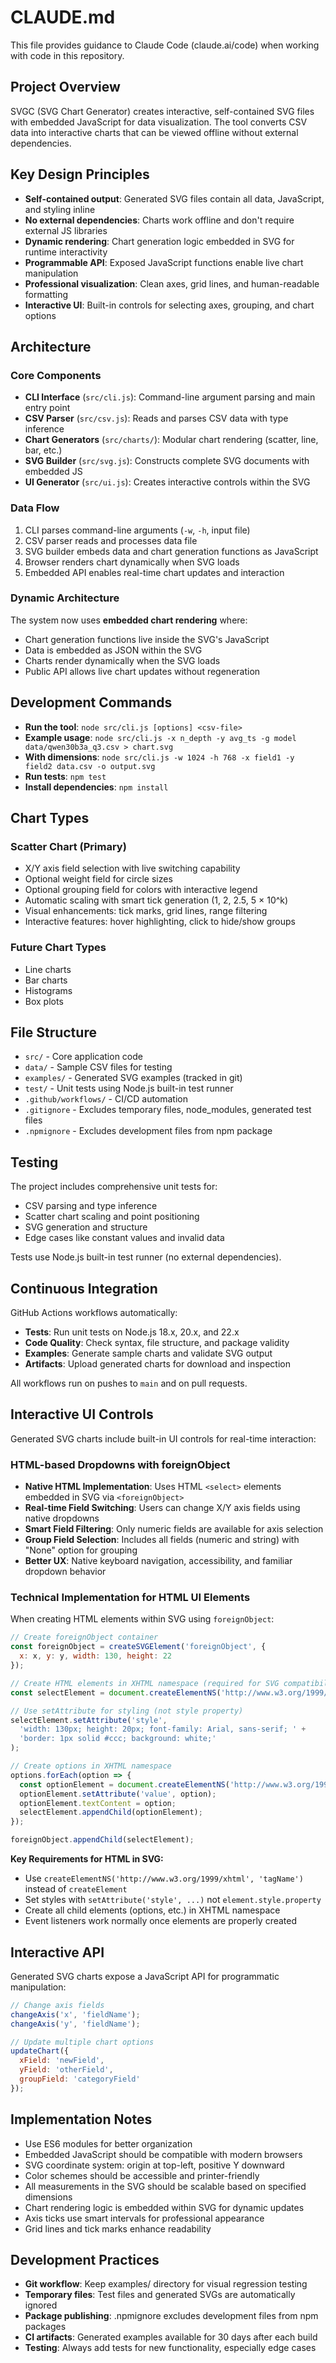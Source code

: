 # CLAUDE.md

This file provides guidance to Claude Code (claude.ai/code) when working with code in this repository.

## Project Overview

SVGC (SVG Chart Generator) creates interactive, self-contained SVG files with embedded JavaScript for data visualization. The tool converts CSV data into interactive charts that can be viewed offline without external dependencies.

## Key Design Principles

- **Self-contained output**: Generated SVG files contain all data, JavaScript, and styling inline
- **No external dependencies**: Charts work offline and don't require external JS libraries  
- **Dynamic rendering**: Chart generation logic embedded in SVG for runtime interactivity
- **Programmable API**: Exposed JavaScript functions enable live chart manipulation
- **Professional visualization**: Clean axes, grid lines, and human-readable formatting
- **Interactive UI**: Built-in controls for selecting axes, grouping, and chart options

## Architecture

### Core Components

- **CLI Interface** (`src/cli.js`): Command-line argument parsing and main entry point
- **CSV Parser** (`src/csv.js`): Reads and parses CSV data with type inference
- **Chart Generators** (`src/charts/`): Modular chart rendering (scatter, line, bar, etc.)
- **SVG Builder** (`src/svg.js`): Constructs complete SVG documents with embedded JS
- **UI Generator** (`src/ui.js`): Creates interactive controls within the SVG

### Data Flow

1. CLI parses command-line arguments (`-w`, `-h`, input file)
2. CSV parser reads and processes data file
3. SVG builder embeds data and chart generation functions as JavaScript
4. Browser renders chart dynamically when SVG loads
5. Embedded API enables real-time chart updates and interaction

### Dynamic Architecture

The system now uses **embedded chart rendering** where:
- Chart generation functions live inside the SVG's JavaScript
- Data is embedded as JSON within the SVG
- Charts render dynamically when the SVG loads
- Public API allows live chart updates without regeneration

## Development Commands

- **Run the tool**: `node src/cli.js [options] <csv-file>`
- **Example usage**: `node src/cli.js -x n_depth -y avg_ts -g model data/qwen30b3a_q3.csv > chart.svg`
- **With dimensions**: `node src/cli.js -w 1024 -h 768 -x field1 -y field2 data.csv -o output.svg`
- **Run tests**: `npm test`
- **Install dependencies**: `npm install`

## Chart Types

### Scatter Chart (Primary)
- X/Y axis field selection with live switching capability
- Optional weight field for circle sizes
- Optional grouping field for colors with interactive legend
- Automatic scaling with smart tick generation (1, 2, 2.5, 5 × 10^k)
- Visual enhancements: tick marks, grid lines, range filtering
- Interactive features: hover highlighting, click to hide/show groups

### Future Chart Types
- Line charts
- Bar charts
- Histograms
- Box plots

## File Structure

- `src/` - Core application code
- `data/` - Sample CSV files for testing
- `examples/` - Generated SVG examples (tracked in git)
- `test/` - Unit tests using Node.js built-in test runner
- `.github/workflows/` - CI/CD automation
- `.gitignore` - Excludes temporary files, node_modules, generated test files
- `.npmignore` - Excludes development files from npm package

## Testing

The project includes comprehensive unit tests for:
- CSV parsing and type inference
- Scatter chart scaling and point positioning
- SVG generation and structure
- Edge cases like constant values and invalid data

Tests use Node.js built-in test runner (no external dependencies).

## Continuous Integration

GitHub Actions workflows automatically:
- **Tests**: Run unit tests on Node.js 18.x, 20.x, and 22.x
- **Code Quality**: Check syntax, file structure, and package validity
- **Examples**: Generate sample charts and validate SVG output
- **Artifacts**: Upload generated charts for download and inspection

All workflows run on pushes to `main` and on pull requests.

## Interactive UI Controls

Generated SVG charts include built-in UI controls for real-time interaction:

### HTML-based Dropdowns with foreignObject
- **Native HTML Implementation**: Uses HTML `<select>` elements embedded in SVG via `<foreignObject>`
- **Real-time Field Switching**: Users can change X/Y axis fields using native dropdowns
- **Smart Field Filtering**: Only numeric fields are available for axis selection
- **Group Field Selection**: Includes all fields (numeric and string) with "None" option for grouping
- **Better UX**: Native keyboard navigation, accessibility, and familiar dropdown behavior

### Technical Implementation for HTML UI Elements
When creating HTML elements within SVG using `foreignObject`:

```javascript
// Create foreignObject container
const foreignObject = createSVGElement('foreignObject', {
  x: x, y: y, width: 130, height: 22
});

// Create HTML elements in XHTML namespace (required for SVG compatibility)
const selectElement = document.createElementNS('http://www.w3.org/1999/xhtml', 'select');

// Use setAttribute for styling (not style property)
selectElement.setAttribute('style', 
  'width: 130px; height: 20px; font-family: Arial, sans-serif; ' +
  'border: 1px solid #ccc; background: white;'
);

// Create options in XHTML namespace
options.forEach(option => {
  const optionElement = document.createElementNS('http://www.w3.org/1999/xhtml', 'option');
  optionElement.setAttribute('value', option);
  optionElement.textContent = option;
  selectElement.appendChild(optionElement);
});

foreignObject.appendChild(selectElement);
```

**Key Requirements for HTML in SVG:**
- Use `createElementNS('http://www.w3.org/1999/xhtml', 'tagName')` instead of `createElement`
- Set styles with `setAttribute('style', ...)` not `element.style.property`
- Create all child elements (options, etc.) in XHTML namespace
- Event listeners work normally once elements are properly created

## Interactive API

Generated SVG charts expose a JavaScript API for programmatic manipulation:

```javascript
// Change axis fields
changeAxis('x', 'fieldName');
changeAxis('y', 'fieldName'); 

// Update multiple chart options
updateChart({
  xField: 'newField',
  yField: 'otherField',
  groupField: 'categoryField'
});
```

## Implementation Notes

- Use ES6 modules for better organization
- Embedded JavaScript should be compatible with modern browsers
- SVG coordinate system: origin at top-left, positive Y downward
- Color schemes should be accessible and printer-friendly
- All measurements in the SVG should be scalable based on specified dimensions
- Chart rendering logic is embedded within SVG for dynamic updates
- Axis ticks use smart intervals for professional appearance
- Grid lines and tick marks enhance readability

## Development Practices

- **Git workflow**: Keep examples/ directory for visual regression testing
- **Temporary files**: Test files and generated SVGs are automatically ignored
- **Package publishing**: .npmignore excludes development files from npm packages
- **CI artifacts**: Generated examples available for 30 days after each build
- **Testing**: Always add tests for new functionality, especially edge cases